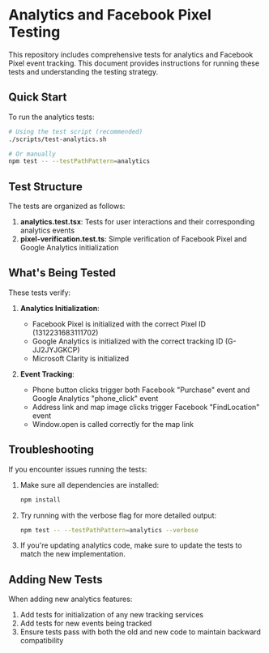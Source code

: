 # Analytics and Facebook Pixel Testing

This repository includes comprehensive tests for analytics and Facebook Pixel event tracking. This document provides instructions for running these tests and understanding the testing strategy.

## Quick Start

To run the analytics tests:

```bash
# Using the test script (recommended)
./scripts/test-analytics.sh

# Or manually
npm test -- --testPathPattern=analytics
```

## Test Structure

The tests are organized as follows:

1. **analytics.test.tsx**: Tests for user interactions and their corresponding analytics events
2. **pixel-verification.test.ts**: Simple verification of Facebook Pixel and Google Analytics initialization

## What's Being Tested

These tests verify:

1. **Analytics Initialization**:
   - Facebook Pixel is initialized with the correct Pixel ID (1312231683111702)
   - Google Analytics is initialized with the correct tracking ID (G-JJ2JYJGKCP)
   - Microsoft Clarity is initialized

2. **Event Tracking**:
   - Phone button clicks trigger both Facebook "Purchase" event and Google Analytics "phone_click" event
   - Address link and map image clicks trigger Facebook "FindLocation" event
   - Window.open is called correctly for the map link

## Troubleshooting

If you encounter issues running the tests:

1. Make sure all dependencies are installed:
   ```bash
   npm install
   ```

2. Try running with the verbose flag for more detailed output:
   ```bash
   npm test -- --testPathPattern=analytics --verbose
   ```

3. If you're updating analytics code, make sure to update the tests to match the new implementation.

## Adding New Tests

When adding new analytics features:

1. Add tests for initialization of any new tracking services
2. Add tests for new events being tracked
3. Ensure tests pass with both the old and new code to maintain backward compatibility